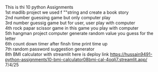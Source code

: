 This is thi 10 python Assignments <br/>
1st madlib project we used f ""string and create a book story <br/>
2nd number guessing game but only computer play <br/>
3rd number guessig game but for user, user play with computer <br/>
4th rock papar scissor game in this game you play with computer  <br/>
5th hangman project computer generate random value you guess for the letter  <br/>
6th count down timer after finsh time print time up <br/>
7th random password suggestion generator <br/>
8th BMI calculator with streamlit  here is deploy link https://hussain9491-python-assignments10-bmi-calculator08bmi-cal-4oqli7.streamlit.app/<br/>
7/4/25
